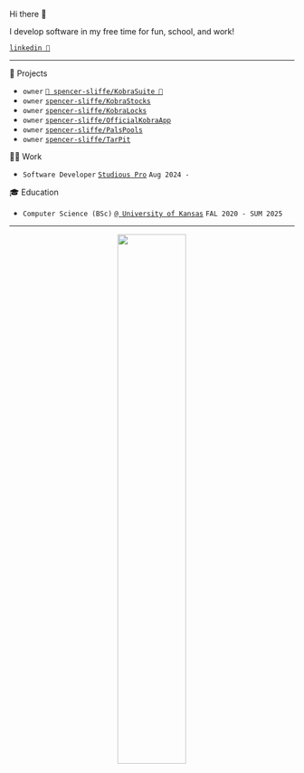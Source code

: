 Hi there 👋

I develop software in my free time for fun, school, and work!

<!--
[`website (under renovation) 🏗️`](https://codyduong.dev/ 'My Personal Website')
|
-->
[`linkedin 💼`](https://www.linkedin.com/in/spencer-sliffe/ 'My LinkedIn')
_________________

🔧 Projects
- `owner` [`🚧 spencer-sliffe/KobraSuite 🚧`](https://github.com/spencer-sliffe/KobraSuite)
- `owner` [`spencer-sliffe/KobraStocks`](https://github.com/spencer-sliffe/KobraStocks)
- `owner` [`spencer-sliffe/KobraLocks`](https://github.com/spencer-sliffe/KobraLocks)
- `owner` [`spencer-sliffe/OfficialKobraApp`](https://github.com/spencer-sliffe/OfficialKobraApp)
- `owner` [`spencer-sliffe/PalsPools`](https://github.com/spencer-sliffe/PalsPolls)
- `owner` [`spencer-sliffe/TarPit`](https://github.com/spencer-sliffe/TarPit) 

🧑‍💻 Work
- `Software Developer` [`Studious Pro`]((https://github.com/studious-eng/studious-pro)) `Aug 2024 -`

🎓 Education
- `Computer Science (BSc)` [`@ University of Kansas`](https://ku.edu/) `FAL 2020 - SUM 2025`

_________________

<!--
[`/\.[jt]sx?$/`](https://github.com/search?p=1&q=user%3Acodyduong+language%3AJavascript+language%3ATypescript&type=Repositories 'Javascript and Typescript Repositories')

[`/\.ps(md)?1$/`](https://github.com/search?p=1&q=user%3Acodyduong+language%3APowerShell&type=Repositories 'PowerShell Repositories')

[`/\.py$/`](https://github.com/search?p=1&q=user%3Acodyduong+language%3APython&type=Repositories 'Python Repositories')

[`/\.(?![jt]sx?)(?!ps(md)?1)(?!py).*$/`](https://github.com/search?p=1&q=user%3Acodyduong+-language%3AJavascript+-language%3ATypescript+-language%3APython+-language%3APowerShell&type=Repositories 'All Other Repositories')

_________________
-->

<p align="center">
  <img width="49%" align="center" src="https://github-readme-stats.vercel.app/api/top-langs/?username=spencer-sliffe&langs_count=14&layout=compact&card_width=460&theme=transparent&exclude_repo=EECS-678,EECS-678-quash,DefinitelyTyped&hide=java" />
</p>

<!--
https://github.com/DavidWells/advanced-markdown/blob/master/README.md
-->

<!--
### Languages / Technologies
![Learned](https://img.shields.io/badge/Learned-green?style=flat-square&)
[![LUA](https://img.shields.io/badge/LUA-lightgrey?style=flat-square&logo=lua)](https://github.com/search?q=user%3Acodyduong+language%3Alua&type=code)
[![LUAU](https://img.shields.io/badge/LUAU-lightgrey?style=flat-square&logo=lua)](https://roblox.github.io/luau/)
[![Java](https://img.shields.io/badge/Java-lightgrey?style=flat-square&logo=Java)](https://github.com/search?q=user%3Acodyduong+language%3Ajava&type=code)
[![Python](https://img.shields.io/badge/Python-lightgrey?style=flat-square&logo=python)](https://github.com/search?q=user%3Acodyduong+language%3Apython&type=code)
![NumPy](https://img.shields.io/badge/NumPy-lightgrey?style=flat-square&logo=NumPy)
[![Jekyll](https://img.shields.io/badge/Jekyll-lightgrey?style=flat-square&logo=Jekyll)](https://github.com/codyduong/artNcode)
[![JavaScript](https://img.shields.io/badge/JavaScript-lightgrey?style=flat-square&logo=javascript)](https://github.com/search?q=user%3Acodyduong+language%3Ajavascript&type=code)
[![TypeScript](https://img.shields.io/badge/TypeScript-lightgrey?style=flat-square&logo=TypeScript)](https://github.com/search?q=user%3Acodyduong+language%3Atypescript&type=Code)
![Node](https://img.shields.io/badge/Node.js-lightgrey?style=flat-square&logo=Node.js)
![React](https://img.shields.io/badge/React-lightgrey?style=flat-square&logo=React)
![Three.js](https://img.shields.io/badge/Three.js-lightgrey?style=flat-square&logo=Three.js)
![react-three-fiber](https://img.shields.io/badge/react--three--fiber-lightgrey?style=flat-square&logo=Three.js)
![MySQL](https://img.shields.io/badge/MySQL-lightgrey?style=flat-square&logo=MySQL)
![php](https://img.shields.io/badge/php-lightgrey?style=flat-square&logo=php)

![Learning](https://img.shields.io/badge/Learning-important?style=flat-square&)
![rust](https://img.shields.io/badge/rust-lightgrey?style=flat-square&logo=rust)

![On Hold](https://img.shields.io/badge/On_Hold-red?style=flat-square&)
[![C](https://img.shields.io/badge/C-lightgrey?style=flat-square&logo=C)](https://github.com/search?q=user%3Acodyduong+language%3AC&type=Code)

![Wishlist](https://img.shields.io/badge/Wishlist-grey?style=flat-square)
![Electron](https://img.shields.io/badge/Electron-lightgrey?style=flat-square&logo=Electron)
![Svelte/SvelteKit](https://img.shields.io/badge/Svelte-lightgrey?style=flat-square&logo=Svelte)
![C#](https://img.shields.io/badge/C%20%23-lightgrey?style=flat-square&logo=C%20Sharp)
![Deno](https://img.shields.io/badge/Deno-lightgrey?style=flat-square&logo=Deno)
![MongoDB](https://img.shields.io/badge/MongoDB-lightgrey?style=flat-square&logo=MongoDB)
![C++](https://img.shields.io/badge/C++-lightgrey?style=flat-square&logo=C%2B%2B)
![Kotlin](https://img.shields.io/badge/Kotlin-lightgrey?style=flat-square&logo=Kotlin)
![GDScript](https://img.shields.io/badge/GDScript-lightgrey?style=flat-square&logo=Godot%20Engine)
![Processing](https://img.shields.io/badge/Processing-lightgrey?style=flat-square&logo=ProcessingFoundation)
![Numba](https://img.shields.io/badge/Numba-lightgrey?style=flat-square&logo=Numba)

<p>
  <img src="https://github-readme-stats.vercel.app/api?username=codyduong&count_private=true&theme=github_dark" />
  <img src="https://github-readme-stats.vercel.app/api/top-langs/?username=codyduong&langs_count=10&layout=compact&card_width=445&theme=github_dark" />
  <!╌ <img src="https://github-readme-stats.vercel.app/api/wakatime?username=codyduong&theme=github_dark" />
</p>

<!--
![HTML](https://img.shields.io/badge/HTML-lightgrey?style=flat-square&logo=html5)
[![Wakatime Stats](https://github-readme-stats.vercel.app/api/wakatime?username=codyduong&theme=compact)](https://github.com/anuraghazra/github-readme-stats)
[![Top Langs](https://github-readme-stats.vercel.app/api/top-langs/?username=codyduong&langs_count=10&layout=compact)](https://github.com/anuraghazra/github-readme-stats)
![CSS](https://img.shields.io/badge/CSS-lightgrey?style=flat-square&logo=css3)
![Sass](https://img.shields.io/badge/Sass-lightgrey?style=flat-square&logo=sass)

https://michaelcurrin.github.io/badge-generator/#/generic
-->
